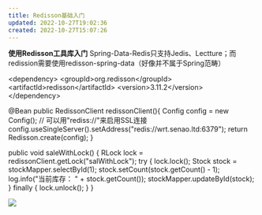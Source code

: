 ```yaml
---
title: Redisson基础入门
updated: 2022-10-27T19:02:36
created: 2022-10-27T15:07:26
---
```


**使用Redisson工具库入门**
Spring-Data-Redis只支持Jedis、Lectture；而redission需要使用redisson-spring-data（好像并不属于Spring范畴）

\<dependency\>
\<groupId\>org.redisson\</groupId\>
\<artifactId\>redisson\</artifactId\>
\<version\>3.11.2\</version\>
\</dependency\>

@Bean
public RedissonClient redissonClient(){
Config config = new Config();
// 可以用"rediss://"来启用SSL连接
config.useSingleServer().setAddress("redis://wrt.senao.ltd:6379");
return Redisson.create(config);
}

public void saleWithLock() {
RLock lock = redissonClient.getLock("salWithLock");
try {
lock.lock();
Stock stock = stockMapper.selectById(1);
stock.setCount(stock.getCount() - 1);
log.info("当前库存： " + stock.getCount());
stockMapper.updateById(stock);
} finally {
lock.unlock();
}
}

![](C:\Users\82609\AppData\Local\Temp\Java\pandoc/media/image1.png)
